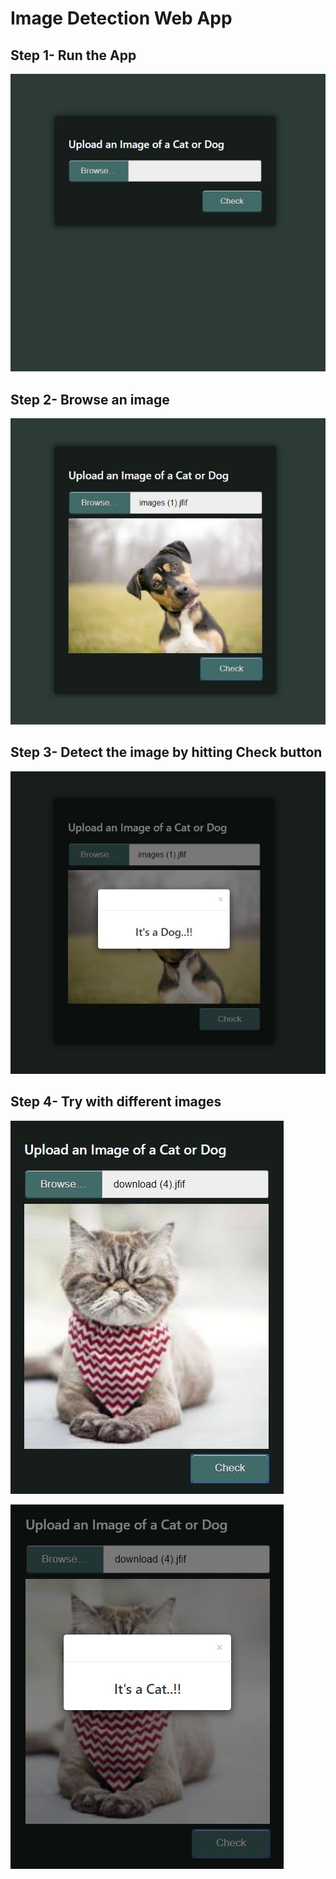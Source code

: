 # Image Detection Web App


## Step 1- Run the App

![](readme_imgs/screenshot1.JPG)


## Step 2- Browse an image

![](readme_imgs/screenshot2.JPG)


## Step 3- Detect the image by hitting Check button 

![](readme_imgs/screenshot3.JPG)


## Step 4- Try with different images

![](readme_imgs/screenshot4.JPG)

![](readme_imgs/screenshot5.JPG)

